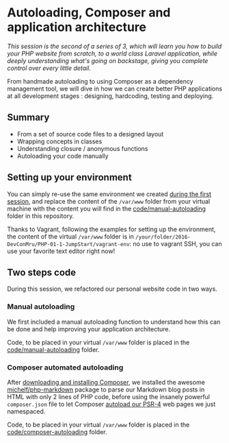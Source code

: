 # Autoloading, Composer and application architecture

_This session is the second of a series of 3, which will learn you how to build your PHP website from scratch, to a world class Laravel application, while deeply understanding what's going on backstage, giving you complete control over every little detail._

From handmade autoloading to using Composer as a dependency management tool, we will dive in how we can create better PHP applications at all development stages : designing, hardcoding, testing and deploying.

## Summary

- From a set of source code files to a designed layout
- Wrapping concepts in classes
- Understanding closure / anonymous functions
- Autoloading your code manually

## Setting up your environment

You can simply re-use the same environment we created [during the first session](https://github.com/phpmauritiusug/2016-DevConMru/tree/master/PHP-01-1-JumpStart#setting-up-your-environment), and replace the content of the `/var/www` folder from your virtual machine with the content you will find in the [code/manual-autoloading](https://github.com/phpmauritiusug/2016-DevConMru/tree/master/PHP-01-2-Architecture/code/manual-autoloading) folder in this repository.

Thanks to Vagrant, following the examples for setting up the environment, the content of the virtual `/var/www` folder is in `/your/folder/2016-DevConMru/PHP-01-1-JumpStart/vagrant-env`: no use to vagrant SSH, you can use your favorite text editor right now!

## Two steps code

During this session, we refactored our personal website code in two ways.

### Manual autoloading

We first included a manual autoloading function to understand how this can be done and help improving your application architecture.

Code, to be placed in your virtual `/var/www` folder is placed in the [code/manual-autoloading](https://github.com/phpmauritiusug/2016-DevConMru/tree/master/PHP-01-2-Architecture/code/manual-autoloading) folder.

### Composer automated autoloading

After [downloading and installing Composer](https://getcomposer.org/download/), we installed the awesome [michelf/php-markdown](https://packagist.org/packages/michelf/php-markdown) package to parse our Markdown blog posts in HTML with only 2 lines of PHP code, before using the insanely powerful `composer.json` file to let Composer [autoload our PSR-4](https://getcomposer.org/doc/04-schema.md#psr-4) web pages we just namespaced.

Code, to be placed in your virtual `/var/www` folder is placed in the [code/composer-autoloading](https://github.com/phpmauritiusug/2016-DevConMru/tree/master/PHP-01-2-Architecture/code/composer-autoloading) folder.
